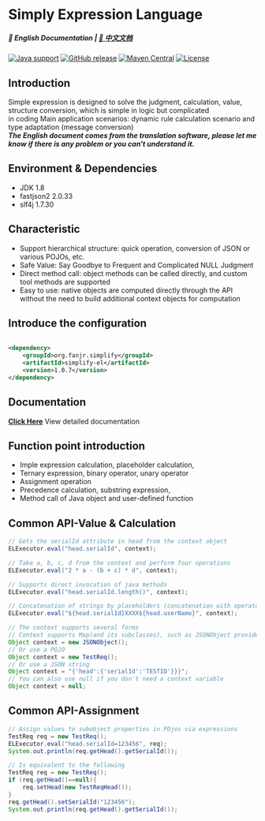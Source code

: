 # Simply Expression Language

##### 📖 English Documentation | [📖 中文文档](README.md)

[![Java support](https://img.shields.io/badge/Java-8+-green?logo=java&logoColor=white)](https://openjdk.java.net/)
[![GitHub release](https://img.shields.io/github/release/FanJiaRui/Simply-Expression-Language)](https://github.com/FanJiaRui/Simply-Expression-Language/releases)
[![Maven Central](https://img.shields.io/maven-central/v/org.fanjr.simplify/simplify-el?logo=apache-maven&logoColor=white)](https://search.maven.org/artifact/org.fanjr.simplify/simplify-el)
[![License](https://img.shields.io/github/license/FanJiaRui/Simply-Expression-Language?color=4D7A97&logo=apache)](https://www.apache.org/licenses/LICENSE-2.0.html)

## Introduction

Simple expression is designed to solve the judgment, calculation, value, structure conversion, which is simple in logic
but complicated <br> in coding
Main application scenarios: dynamic rule calculation scenario and type adaptation (message conversion)<br>
_**The English document comes from the translation software, please let me know if there is any problem or you can't
understand it.**_

## Environment & Dependencies

* JDK 1.8
* fastjson2 2.0.33
* slf4j 1.7.30

## Characteristic

- Support hierarchical structure: quick operation, conversion of JSON or various POJOs, etc.</br>
- Safe Value: Say Goodbye to Frequent and Complicated NULL Judgment</br>
- Direct method call: object methods can be called directly, and custom tool methods are supported</br>
- Easy to use: native objects are computed directly through the API without the need to build additional context objects
  for computation</br>

## Introduce the configuration

```xml

<dependency>
    <groupId>org.fanjr.simplify</groupId>
    <artifactId>simplify-el</artifactId>
    <version>1.0.7</version>
</dependency>
```

## Documentation

[**Click Here**](docs/document_en.md) View detailed documentation

## Function point introduction

- Imple expression calculation, placeholder calculation,
- Ternary expression, binary operator, unary operator
- Assignment operation
- Precedence calculation, substring expression,
- Method call of Java object and user-defined function

## Common API-Value & Calculation

``` java
// Gets the serialId attribute in head from the context object
ELExecutor.eval("head.serialId", context);

// Take a, b, c, d from the context and perform four operations
ELExecutor.eval("2 * a - (b + c) * d", context);

// Supports direct invocation of java methods
ELExecutor.eval("head.serialId.length()", context);

// Concatenation of strings by placeholders (concatenation with operator '+' is also supported)
ELExecutor.eval("${head.serialId}XXXX${head.userName}", context);

// The context supports several forms
// Context supports Map(and its subclasses), such as JSONObject provided by fastjson
Object context = new JSONObject();
// Or use a POJO
Object context = new TestReq();
// Or use a JSON string
Object context = "{'head':{'serialId':'TESTID'}}}";
// You can also use null if you don't need a context variable
Object context = null;
```

## Common API-Assignment

``` java
// Assign values to subobject properties in POjos via expressions
TestReq req = new TestReq();
ELExecutor.eval("head.serialId=123456", req);
System.out.println(req.getHead().getSerialId());

// Is equivalent to the following
TestReq req = new TestReq();
if (req.getHead()==null){
    req.setHead(new TestReqHead());
}
req.getHead().setSerialId("123456");
System.out.println(req.getHead().getSerialId());
```